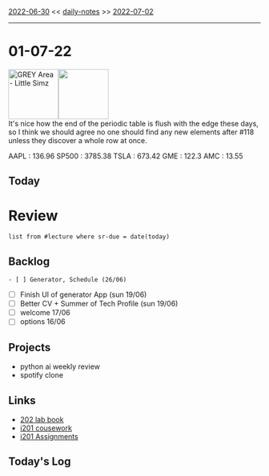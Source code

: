 [2022-06-30](daily_notes/2022-06-30) << [daily-notes](notes/daily-notes.md) >> [2022-07-02](daily_notes/2022-07-02)

---
# 01-07-22
<a href='spotify:album:4Wwm4xg2748zhYuzDRFTgY'><img src='https://i.scdn.co/image/ab67616d0000b2731c54fc953531d5da04232deb' alt='GREY Area - Little Simz' height=100></a><img src='https://imgs.xkcd.com/comics/periodic_table_changes.png' height=100>
<br>It's nice how the end of the periodic table is flush with the edge these days, so I think we should agree no one should find any new elements after #118 unless they discover a whole row at once.

AAPL : 136.96 
SP500 : 3785.38 
TSLA : 673.42
GME : 122.3
AMC : 13.55

## Today




# Review
```dataview
list from #lecture where sr-due = date(today)
```

## Backlog
	- [ ] Generator, Schedule (26/06)
- [ ] Finish UI of generator App (sun 19/06)
- [ ] Better CV + Summer of Tech Profile (sun 19/06)
- [ ] welcome 17/06
- [ ] options 16/06

## Projects
- python ai weekly review
- spotify clone

## Links
- [202 lab book](C:\Users\Jet%20Hughes\Documents\Personal\COSC202LabBook-2.pdf)
- [i201 cousework](https://isgb.otago.ac.nz/infosci/INFO201/labs_release/raw/master/output/info201_labs.html#)
- [i201 Assignments](https://isgb.otago.ac.nz/info201/shared/assignments_release/raw/master/output/info201_assignments.html)

## Today's Log